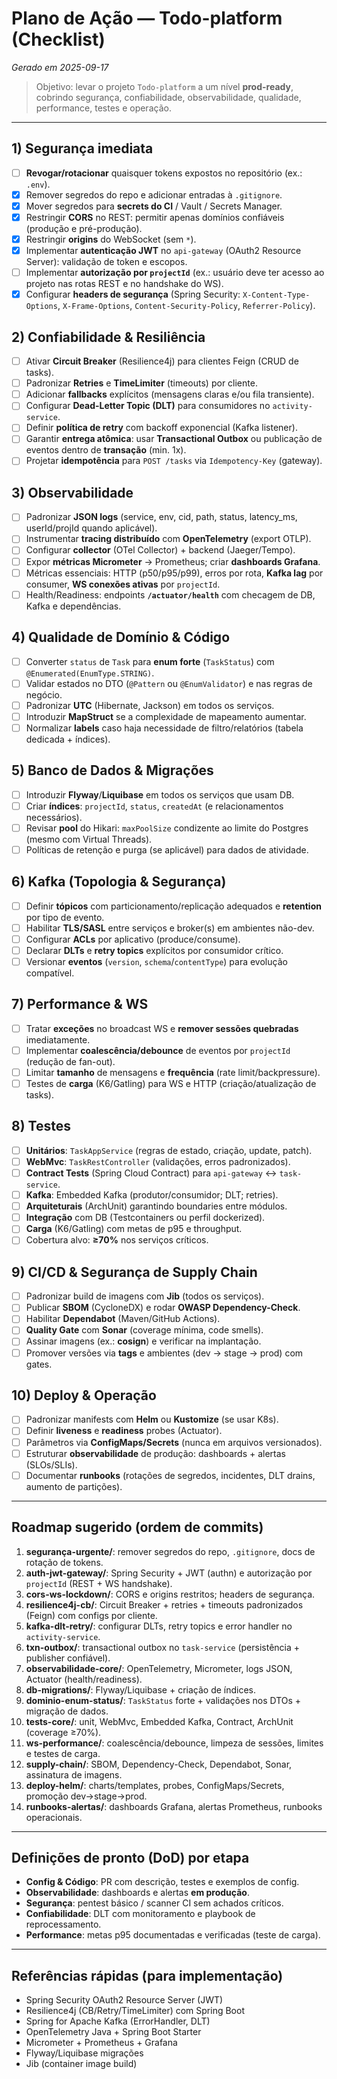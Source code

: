 # Plano de Ação — Todo-platform (Checklist)
_Gerado em 2025-09-17_

> Objetivo: levar o projeto `Todo-platform` a um nível **prod-ready**, cobrindo segurança, confiabilidade, observabilidade, qualidade, performance, testes e operação.

---

## 1) Segurança **imediata**
- [ ] **Revogar/rotacionar** quaisquer tokens expostos no repositório (ex.: `.env`).
- [x] Remover segredos do repo e adicionar entradas à `.gitignore`.
- [x] Mover segredos para **secrets do CI** / Vault / Secrets Manager.
- [x] Restringir **CORS** no REST: permitir apenas domínios confiáveis (produção e pré-produção).
- [x] Restringir **origins** do WebSocket (sem `*`).
- [x] Implementar **autenticação JWT** no `api-gateway` (OAuth2 Resource Server): validação de token e escopos.
- [ ] Implementar **autorização por `projectId`** (ex.: usuário deve ter acesso ao projeto nas rotas REST e no handshake do WS).
- [x] Configurar **headers de segurança** (Spring Security: `X-Content-Type-Options`, `X-Frame-Options`, `Content-Security-Policy`, `Referrer-Policy`).

## 2) Confiabilidade & Resiliência
- [ ] Ativar **Circuit Breaker** (Resilience4j) para clientes Feign (CRUD de tasks).
- [ ] Padronizar **Retries** e **TimeLimiter** (timeouts) por cliente.
- [ ] Adicionar **fallbacks** explícitos (mensagens claras e/ou fila transiente).
- [ ] Configurar **Dead-Letter Topic (DLT)** para consumidores no `activity-service`.
- [ ] Definir **política de retry** com backoff exponencial (Kafka listener).
- [ ] Garantir **entrega atômica**: usar **Transactional Outbox** ou publicação de eventos dentro de **transação** (min. 1x).
- [ ] Projetar **idempotência** para `POST /tasks` via `Idempotency-Key` (gateway).

## 3) Observabilidade
- [ ] Padronizar **JSON logs** (service, env, cid, path, status, latency_ms, userId/projId quando aplicável).
- [ ] Instrumentar **tracing distribuído** com **OpenTelemetry** (export OTLP).
- [ ] Configurar **collector** (OTel Collector) + backend (Jaeger/Tempo).
- [ ] Expor **métricas Micrometer** → Prometheus; criar **dashboards Grafana**.
- [ ] Métricas essenciais: HTTP (p50/p95/p99), erros por rota, **Kafka lag** por consumer, **WS conexões ativas** por `projectId`.
- [ ] Health/Readiness: endpoints **`/actuator/health`** com checagem de DB, Kafka e dependências.

## 4) Qualidade de Domínio & Código
- [ ] Converter `status` de `Task` para **enum forte** (`TaskStatus`) com `@Enumerated(EnumType.STRING)`.
- [ ] Validar estados no DTO (`@Pattern` ou `@EnumValidator`) e nas regras de negócio.
- [ ] Padronizar **UTC** (Hibernate, Jackson) em todos os serviços.
- [ ] Introduzir **MapStruct** se a complexidade de mapeamento aumentar.
- [ ] Normalizar **labels** caso haja necessidade de filtro/relatórios (tabela dedicada + índices).

## 5) Banco de Dados & Migrações
- [ ] Introduzir **Flyway**/**Liquibase** em todos os serviços que usam DB.
- [ ] Criar **índices**: `projectId`, `status`, `createdAt` (e relacionamentos necessários).
- [ ] Revisar **pool** do Hikari: `maxPoolSize` condizente ao limite do Postgres (mesmo com Virtual Threads).
- [ ] Políticas de retenção e purga (se aplicável) para dados de atividade.

## 6) Kafka (Topologia & Segurança)
- [ ] Definir **tópicos** com particionamento/replicação adequados e **retention** por tipo de evento.
- [ ] Habilitar **TLS/SASL** entre serviços e broker(s) em ambientes não-dev.
- [ ] Configurar **ACLs** por aplicativo (produce/consume).
- [ ] Declarar **DLTs** e **retry topics** explícitos por consumidor crítico.
- [ ] Versionar **eventos** (`version`, `schema`/`contentType`) para evolução compatível.

## 7) Performance & WS
- [ ] Tratar **exceções** no broadcast WS e **remover sessões quebradas** imediatamente.
- [ ] Implementar **coalescência/debounce** de eventos por `projectId` (redução de fan-out).
- [ ] Limitar **tamanho** de mensagens e **frequência** (rate limit/backpressure).
- [ ] Testes de **carga** (K6/Gatling) para WS e HTTP (criação/atualização de tasks).

## 8) Testes
- [ ] **Unitários**: `TaskAppService` (regras de estado, criação, update, patch).
- [ ] **WebMvc**: `TaskRestController` (validações, erros padronizados).
- [ ] **Contract Tests** (Spring Cloud Contract) para `api-gateway` ↔ `task-service`.
- [ ] **Kafka**: Embedded Kafka (produtor/consumidor; DLT; retries).
- [ ] **Arquiteturais** (ArchUnit) garantindo boundaries entre módulos.
- [ ] **Integração** com DB (Testcontainers ou perfil dockerized).
- [ ] **Carga** (K6/Gatling) com metas de p95 e throughput.
- [ ] Cobertura alvo: **≥70%** nos serviços críticos.

## 9) CI/CD & Segurança de Supply Chain
- [ ] Padronizar build de imagens com **Jib** (todos os serviços).
- [ ] Publicar **SBOM** (CycloneDX) e rodar **OWASP Dependency-Check**.
- [ ] Habilitar **Dependabot** (Maven/GitHub Actions).
- [ ] **Quality Gate** com **Sonar** (coverage mínima, code smells).
- [ ] Assinar imagens (ex.: **cosign**) e verificar na implantação.
- [ ] Promover versões via **tags** e ambientes (dev → stage → prod) com gates.

## 10) Deploy & Operação
- [ ] Padronizar manifests com **Helm** ou **Kustomize** (se usar K8s).
- [ ] Definir **liveness** e **readiness** probes (Actuator).
- [ ] Parâmetros via **ConfigMaps/Secrets** (nunca em arquivos versionados).
- [ ] Estruturar **observabilidade** de produção: dashboards + alertas (SLOs/SLIs).
- [ ] Documentar **runbooks** (rotações de segredos, incidentes, DLT drains, aumento de partições).

---

## Roadmap sugerido (ordem de commits)
1. **segurança-urgente/**: remover segredos do repo, `.gitignore`, docs de rotação de tokens.
2. **auth-jwt-gateway/**: Spring Security + JWT (authn) e autorização por `projectId` (REST + WS handshake).
3. **cors-ws-lockdown/**: CORS e origins restritos; headers de segurança.
4. **resilience4j-cb/**: Circuit Breaker + retries + timeouts padronizados (Feign) com configs por cliente.
5. **kafka-dlt-retry/**: configurar DLTs, retry topics e error handler no `activity-service`.
6. **txn-outbox/**: transactional outbox no `task-service` (persistência + publisher confiável).
7. **observabilidade-core/**: OpenTelemetry, Micrometer, logs JSON, Actuator (health/readiness).
8. **db-migrations/**: Flyway/Liquibase + criação de índices.
9. **dominio-enum-status/**: `TaskStatus` forte + validações nos DTOs + migração de dados.
10. **tests-core/**: unit, WebMvc, Embedded Kafka, Contract, ArchUnit (coverage ≥70%).
11. **ws-performance/**: coalescência/debounce, limpeza de sessões, limites e testes de carga.
12. **supply-chain/**: SBOM, Dependency-Check, Dependabot, Sonar, assinatura de imagens.
13. **deploy-helm/**: charts/templates, probes, ConfigMaps/Secrets, promoção dev→stage→prod.
14. **runbooks-alertas/**: dashboards Grafana, alertas Prometheus, runbooks operacionais.

---

## Definições de pronto (DoD) por etapa
- **Config & Código**: PR com descrição, testes e exemplos de config.
- **Observabilidade**: dashboards e alertas **em produção**.
- **Segurança**: pentest básico / scanner CI sem achados críticos.
- **Confiabilidade**: DLT com monitoramento e playbook de reprocessamento.
- **Performance**: metas p95 documentadas e verificadas (teste de carga).

---

## Referências rápidas (para implementação)
- Spring Security OAuth2 Resource Server (JWT)
- Resilience4j (CB/Retry/TimeLimiter) com Spring Boot
- Spring for Apache Kafka (ErrorHandler, DLT)
- OpenTelemetry Java + Spring Boot Starter
- Micrometer + Prometheus + Grafana
- Flyway/Liquibase migrações
- Jib (container image build)

